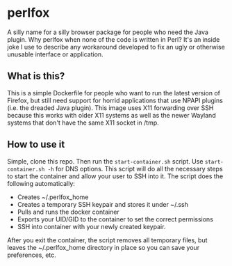 # perlfox
A silly name for a silly browser package for people who need the Java plugin. Why perlfox when none of the code is written in Perl? It's an inside joke I use to describe any workaround developed to fix an ugly or otherwise unusable interface or application.

## What is this?
This is a simple Dockerfile for people who want to run the latest version of Firefox, but still need support for horrid applications that use NPAPI plugins (i.e. the dreaded Java plugin). This image uses X11 forwarding over SSH because this works with older X11 systems as well as the newer Wayland systems that don't have the same X11 socket in /tmp.

## How to use it
Simple, clone this repo. Then run the `start-container.sh` script. Use `start-container.sh -h` for DNS options. This script will do all the necessary steps to start the container and allow your user to SSH into it. The script does the following automatically:
* Creates ~/.perlfox_home
* Creates a temporary SSH keypair and stores it under ~/.ssh
* Pulls and runs the docker container
* Exports your UID/GID to the container to set the correct permissions
* SSH into container with your newly created keypair.

After you exit the container, the script removes all temporary files, but leaves the ~/.perlfox_home directory in place so you can save your preferences, etc.
